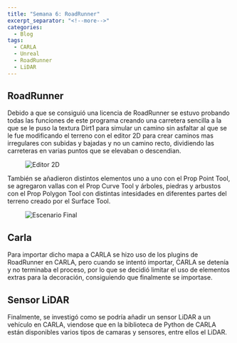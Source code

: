 ```yaml
---
title: "Semana 6: RoadRunner"
excerpt_separator: "<!--more-->"
categories:
  - Blog
tags:
  - CARLA
  - Unreal
  - RoadRunner
  - LiDAR
---
```


## RoadRunner
Debido a que se consiguió una licencia de RoadRunner se estuvo probando todas las funciones de este programa
creando una carretera sencilla a la que se le puso la textura Dirt1 para simular un camino sin asfaltar 
al que se le fue modificando el terreno con el editor 2D para crear caminos mas irregulares con subidas y bajadas
y no un camino recto, dividiendo las carreteras en varias puntos que se elevaban o descendian. 

<figure class="align-center" style="max-width: 100%">
  <img src="{{ site.url }}{{ site.baseurl }}/assets/images/Semana-6-Editor2D.png" alt="Editor 2D">
</figure>

También se añadieron distintos elementos uno a uno con el Prop Point Tool, se agregaron vallas 
con el Prop Curve Tool y árboles, piedras y arbustos con el Prop Polygon Tool con distintas intesidades en diferentes 
partes del terreno creado por el Surface Tool.

<figure class="align-center" style="max-width: 100%">
  <img src="{{ site.url }}{{ site.baseurl }}/assets/images/Semana-6-Escenario.png" alt="Escenario Final">
</figure>


## Carla
Para importar dicho mapa a CARLA se hizo uso de los plugins de RoadRunner en CARLA, pero cuando se intentó importar,
CARLA se detenía y no terminaba el proceso, por lo que se decidió limitar el uso de elementos extras para la decoración,
consiguiendo que finalmente se importase.

## Sensor LiDAR
Finalmente, se investigó como se podría añadir un sensor LiDAR a un vehículo en CARLA, viendose que en la biblioteca de 
Python de CARLA están disponibles varios tipos de camaras y sensores, entre ellos el LiDAR.